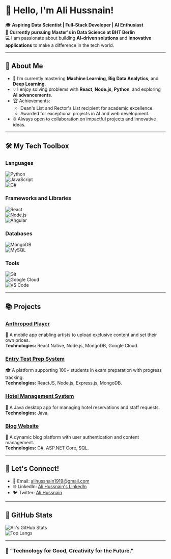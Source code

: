 # 👋 Hello, I'm Ali Hussnain!  

🎓 **Aspiring Data Scientist | Full-Stack Developer | AI Enthusiast**  
📍 **Currently pursuing Master's in Data Science at BHT Berlin**  
💻 I am passionate about building **AI-driven solutions** and **innovative applications** to make a difference in the tech world.

---

## 🚀 About Me  
- 🌱 I’m currently mastering **Machine Learning**, **Big Data Analytics**, and **Deep Learning**.  
- 💡 I enjoy solving problems with **React**, **Node.js**, **Python**, and exploring **AI advancements**.  
- 🏆 Achievements:
  - Dean's List and Rector's List recipient for academic excellence.  
  - Awarded for exceptional projects in AI and web development.  
- 🌐 Always open to collaboration on impactful projects and innovative ideas.

---

## 🛠️ My Tech Toolbox  
### Languages  
![Python](https://img.shields.io/badge/Python-3776AB?style=flat&logo=python&logoColor=white)  
![JavaScript](https://img.shields.io/badge/JavaScript-F7DF1E?style=flat&logo=javascript&logoColor=black)  
![C#](https://img.shields.io/badge/C%23-239120?style=flat&logo=c-sharp&logoColor=white)  

### Frameworks and Libraries  
![React](https://img.shields.io/badge/React-61DAFB?style=flat&logo=react&logoColor=black)  
![Node.js](https://img.shields.io/badge/Node.js-339933?style=flat&logo=nodedotjs&logoColor=white)  
![Angular](https://img.shields.io/badge/Angular-DD0031?style=flat&logo=angular&logoColor=white)  

### Databases  
![MongoDB](https://img.shields.io/badge/MongoDB-4EA94B?style=flat&logo=mongodb&logoColor=white)  
![MySQL](https://img.shields.io/badge/MySQL-4479A1?style=flat&logo=mysql&logoColor=white)  

### Tools  
![Git](https://img.shields.io/badge/Git-F05032?style=flat&logo=git&logoColor=white)  
![Google Cloud](https://img.shields.io/badge/Google%20Cloud-4285F4?style=flat&logo=googlecloud&logoColor=white)  
![VS Code](https://img.shields.io/badge/VS%20Code-007ACC?style=flat&logo=visualstudiocode&logoColor=white)  

---

## 📚 Projects  

### [Anthropod Player](https://github.com/AliHussnain1919/anthropod-player)  
🎵 A mobile app enabling artists to upload exclusive content and set their own prices.  
**Technologies:** React Native, Node.js, MongoDB, Google Cloud.  

### [Entry Test Prep System](https://github.com/AliHussnain1919/entry-test-prep)  
🎓 A platform supporting 100+ students in exam preparation with progress tracking.  
**Technologies:** ReactJS, Node.js, Express.js, MongoDB.  

### [Hotel Management System](https://github.com/AliHussnain1919/hotel-management)  
🏨 A Java desktop app for managing hotel reservations and staff requests.  
**Technologies:** Java.  

### [Blog Website](https://github.com/AliHussnain1919/blog-website)  
📝 A dynamic blog platform with user authentication and content management.  
**Technologies:** C#, ASP.NET Core, SQL.  

---

## 💬 Let's Connect!  
- 📧 Email: [alihussnain1919@gmail.com](mailto:alihussnain1919@gmail.com)  
- 🌐 LinkedIn: [Ali Hussnain's LinkedIn](https://www.linkedin.com/in/ali-hussnain/)  
- 🐦 Twitter: [Ali Hussnain](https://twitter.com/yourhandle)  

---

## 🌟 GitHub Stats  
![Ali's GitHub Stats](https://github-readme-stats.vercel.app/api?username=AliHussnain1919&show_icons=true&theme=radical)  
![Top Langs](https://github-readme-stats.vercel.app/api/top-langs/?username=AliHussnain1919&layout=compact&theme=radical)  

---

### 🌟 "Technology for Good, Creativity for the Future."  
